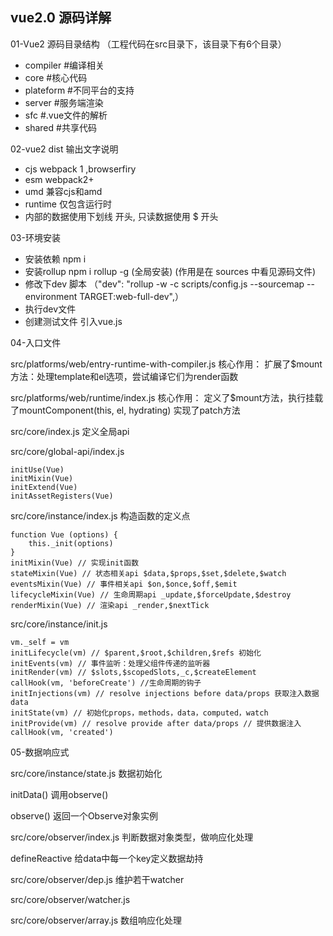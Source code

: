 ## vue2.0 源码详解

01-Vue2 源码目录结构 （工程代码在src目录下，该目录下有6个目录）

* compiler #编译相关
* core #核心代码
* plateform #不同平台的支持
* server #服务端渲染
* sfc #.vue文件的解析
* shared #共享代码


02-vue2 dist 输出文字说明
* cjs webpack 1 ,browserfiry
* esm webpack2+
* umd 兼容cjs和amd
* runtime 仅包含运行时
* 内部的数据使用下划线 开头, 只读数据使用 $ 开头

03-环境安装
* 安装依赖 npm i
* 安装rollup npm i rollup -g (全局安装) (作用是在 sources 中看见源码文件)
* 修改下dev 脚本 （"dev": "rollup -w -c scripts/config.js --sourcemap --environment TARGET:web-full-dev",）
* 执行dev文件
* 创建测试文件 引入vue.js

04-入口文件

src/platforms/web/entry-runtime-with-compiler.js
核心作用：
    扩展了$mount方法：处理template和el选项，尝试编译它们为render函数

src/platforms/web/runtime/index.js
核心作用：
    定义了$mount方法，执行挂载了mountComponent(this, el, hydrating)
    实现了patch方法

src/core/index.js
    定义全局api

src/core/global-api/index.js

```
initUse(Vue)
initMixin(Vue)
initExtend(Vue)
initAssetRegisters(Vue)
```

src/core/instance/index.js
构造函数的定义点

```
function Vue (options) {
    this._init(options)
}
initMixin(Vue) // 实现init函数
stateMixin(Vue) // 状态相关api $data,$props,$set,$delete,$watch
eventsMixin(Vue) // 事件相关api $on,$once,$off,$emit
lifecycleMixin(Vue) // 生命周期api _update,$forceUpdate,$destroy
renderMixin(Vue) // 渲染api _render,$nextTick
```

src/core/instance/init.js

```
vm._self = vm
initLifecycle(vm) // $parent,$root,$children,$refs 初始化
initEvents(vm) // 事件监听：处理父组件传递的监听器
initRender(vm) // $slots,$scopedSlots,_c,$createElement
callHook(vm, 'beforeCreate') //生命周期的钩子
initInjections(vm) // resolve injections before data/props 获取注入数据 data
initState(vm) // 初始化props，methods，data，computed，watch
initProvide(vm) // resolve provide after data/props // 提供数据注入
callHook(vm, 'created')
```
05-数据响应式

src/core/instance/state.js
数据初始化

initData()
调用observe()

observe()
返回一个Observe对象实例

src/core/observer/index.js
判断数据对象类型，做响应化处理

defineReactive
给data中每一个key定义数据劫持

src/core/observer/dep.js
维护若干watcher

src/core/observer/watcher.js


src/core/observer/array.js
数组响应化处理






